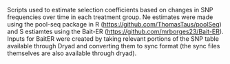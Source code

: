 Scripts used to estimate selection coefficients based on changes in SNP frequencies over time in each treatment group. Ne estimates were made using the pool-seq package in R (https://github.com/ThomasTaus/poolSeq) and S estiamtes using the Bait-ER (https://github.com/mrborges23/Bait-ER). Inputs for BaitER were created by taking relevant portions of the SNP table available through Dryad and converting them to sync format (the sync files themselves are also available through dryad).

